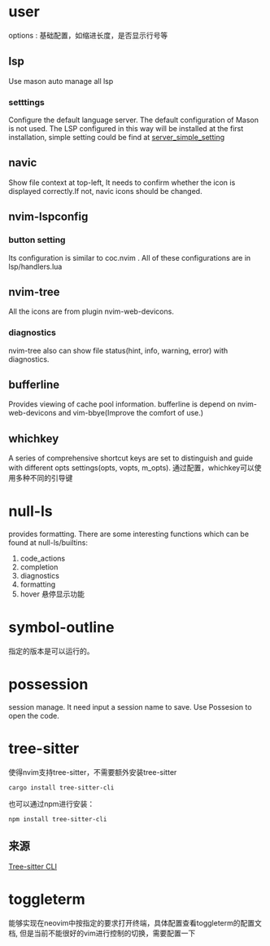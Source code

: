 # user
options : 基础配置，如缩进长度，是否显示行号等
## lsp
Use mason auto manage all lsp
### setttings
Configure the default language server. The default configuration of Mason is not used. The LSP configured in this way will be installed at the first installation, simple setting could be find at [server_simple_setting](https://github.com/neovim/nvim-lspconfig/blob/master/doc/server_configurations.md)
## navic
Show file context at top-left, It needs to confirm whether the icon is displayed correctly.If not, navic icons should be changed.

## nvim-lspconfig
### button setting
Its configuration is similar to coc.nvim . All of these configurations are in lsp/handlers.lua

## nvim-tree
All the icons are from plugin nvim-web-devicons. 
### diagnostics
nvim-tree also can show file status(hint, info, warning, error) with diagnostics.

## bufferline
Provides viewing of cache pool information.
bufferline is depend on nvim-web-devicons and vim-bbye(Improve the comfort of use.)

## whichkey
A series of comprehensive shortcut keys are set to distinguish and guide with different opts settings(opts, vopts, m_opts). 通过配置，whichkey可以使用多种不同的引导键

# null-ls
provides formatting.
There are some interesting functions which can be found at null-ls/builtins:
1. code_actions
2. completion
3. diagnostics
4. formatting
5. hover 悬停显示功能

# symbol-outline 
指定的版本是可以运行的。

# possession
session manage. It need input a session name to save. Use Possesion to open the code.

# tree-sitter
使得nvim支持tree-sitter，不需要额外安装tree-sitter
```shell
cargo install tree-sitter-cli
```
也可以通过npm进行安装：
```shell
npm install tree-sitter-cli
```
## 来源
[Tree-sitter CLI](https://github.com/tree-sitter/tree-sitter/blob/master/cli/README.md)

# toggleterm
能够实现在neovim中按指定的要求打开终端，具体配置查看toggleterm的配置文档, 但是当前不能很好的vim进行控制的切换，需要配置一下

